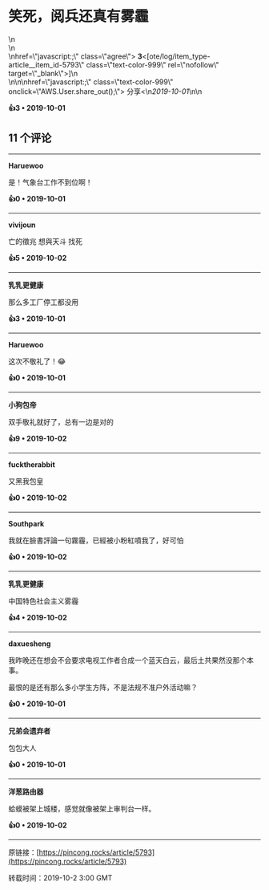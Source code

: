 # 笑死，阅兵还真有雾霾 

</div>\n<div class=\"meta clearfix\">\n<div class=\"aw-vote-ui aw-article-vote pull-left disabled\">\nhref=\"javascript:;\" class=\"agree\"><i class=\"icon icon-agree\"></i> <b class=\"count\">3</b><[ote/log/item_type-article__item_id-5793\" class=\"text-color-999\" rel=\"nofollow\" target=\"_blank\"><i class=\"icon icon-users\"></i>]\n</div>\n\n<span class=\"pull-right  more-operate\">\nhref=\"javascript:;\" class=\"text-color-999\" onclick=\"AWS.User.share_out();\"><i class=\"icon icon-share\"></i> 分享<\n<em class=\"text-color-999\">2019-10-01</em>\n</span>\n

**👍3 • 2019-10-01**

## 11 个评论

---
**Haruewoo**

是！气象台工作不到位啊！ 

**👍0 • 2019-10-01**

---
**vivijoun**

亡的徵兆 想與天斗 找死 

**👍5 • 2019-10-02**

---
**乳乳更健康**

那么多工厂停工都没用 

**👍3 • 2019-10-01**

---
**Haruewoo**

这次不敬礼了！😂 

**👍0 • 2019-10-01**

---
**小狗包帝**

双手敬礼就好了，总有一边是对的 

**👍9 • 2019-10-02**

---
**fucktherabbit**

又黑我包皇 

**👍0 • 2019-10-02**

---
**Southpark**

我就在臉書評論一句霧霾，已經被小粉紅噴我了，好可怕 

**👍0 • 2019-10-02**

---
**乳乳更健康**

中国特色社会主义雾霾 

**👍4 • 2019-10-02**

---
**daxuesheng**

我昨晚还在想会不会要求电视工作者合成一个蓝天白云，最后土共果然没那个本事。

最恨的是还有那么多小学生方阵，不是法规不准户外活动嘛？ 

**👍0 • 2019-10-01**

---
**兄弟会遗弃者**

包包大人 

**👍0 • 2019-10-01**

---
**洋葱路由器**

蛤蟆被架上城楼，感觉就像被架上审判台一样。 

**👍0 • 2019-10-02**

---
原链接：[https://pincong.rocks/article/5793](https://pincong.rocks/article/5793)

转载时间：2019-10-2 3:00 GMT